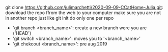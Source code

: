 git clone https://github.com/julimarchetti/2020-09-09-CCatHome-Julia.git: download the repo ffrom the web to your computer
make sure you are not in another repo
just like git init do only one per repo

- 'git branch <branch_name>': create a new branch were you are ('HEAD')
- 'git switch <branch_name>': moves you to '<branch_name>'
- 'git chekcout <branch_name>': pre aug 2019 
